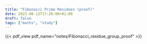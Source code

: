 ```yaml
---
title: "Fibonacci Prime Residues (proof)"
date: 2023-08-12T17:26:08+01:00
draft: false
tags: ["maths", "study"]
---
```


{{< pdf_view pdf_name="notes/Fibonacci_residue_group_proof" >}}
